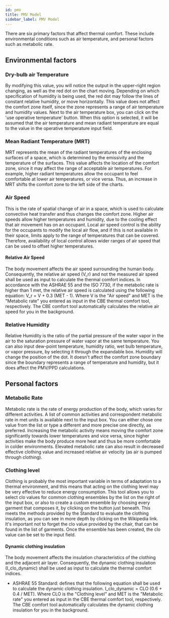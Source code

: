 ```yaml
---
id: pmv
title: PMV Model
sidebar_label: PMV Model
---
```


There are six primary factors that affect thermal comfort. These include environmental conditions such as air temperature, and personal factors such as metabolic rate.

## Environmental factors

### Dry-bulb air Temperature

By modifying this value, you will notice the output in the upper-right region changing, as well as the red dot on the chart moving. Depending on which specification of humidity is being used, the red dot may follow the lines of constant relative humidity, or move horizontally. This value does not affect the comfort zone itself, since the zone represents a range of air temperature and humidity values. Next to the air temperature box, you can click on the 'use operative temperature' button. When this option is selected, it will be assumed that the air temperature and mean radiant temperature are equal to the value in the operative temperature input field.

### Mean Radiant Temperature (MRT)

MRT represents the mean of the radiant temperatures of the enclosing surfaces of a space, which is determined by the emissivity and the temperature of the surfaces. This value affects the location of the comfort zone, since it may affect the range of acceptable air temperatures. For example, higher radiant temperatures allow the occupant to feel comfortable at lower air temperatures, or vice versa. Thus, an increase in MRT shifts the comfort zone to the left side of the charts.

### Air Speed
This is the rate of spatial change of air in a space, which is used to calculate convective heat transfer and thus changes the comfort zone. Higher air speeds allow higher temperatures and humidity, due to the cooling effect that air movement has on an occupant. Local air speed control is the ability for the occupants to modify the local air flow, and if this is not available in their space, limits apply to the range of temperatures that can be covered. Therefore, availability of local control allows wider ranges of air speed that can be used to offset higher temperatures.

#### Relative Air Speed
The body movement affects the air speed surrounding the human body. Consequently, the relative air speed (V_r) and not the measured air speed shall be used as input to calculate the thermal comfort indices. In accordance with the ASHRAE 55 and the ISO 7730, if the metabolic rate is higher than 1 met, the relative air speed is calculated using the following equation: V_r = V + 0.3 (MET - 1). Where V is the "Air speed" and MET is the "Metabolic rate" you entered as input in the CBE thermal comfort tool, respectively. The CBE comfort tool automatically calculates the relative air speed for you in the background.

### Relative Humidity
Relative Humidity is the ratio of the partial pressure of the water vapor in the air to the saturation pressure of water vapor at the same temperature. You can also input dew-point temperature, humidity ratio, wet bulb temperature, or vapor pressure, by selecting it through the expandable box. Humidity will change the position of the dot. It doesn't affect the comfort zone boundary since the boundary represents a range of temperature and humidity, but it does affect the PMV/PPD calculations.

## Personal factors

### Metabolic Rate
Metabolic rate is the rate of energy production of the body, which varies for different activities. A list of common activities and correspondent metabolic rate in met units is available next to the input box. You can either chose one value from the list or type a different and more precise one directly, as preferred. Increasing the metabolic activity means moving the comfort zone significantly towards lower temperatures and vice versa, since higher activities make the body produce more heat and thus be more comfortable in colder environments. Elevated metabolic rate can also result in decreased effective clothing value and increased relative air velocity (as air is pumped through clothing).

### Clothing level
Clothing is probably the most important variable in terms of adaptation to a thermal environment, and this means that acting on the clothing level may be very effective to reduce energy consumption. This tool allows you to select clo values for common clothing ensembles by the list on the right of the input box, or also to create a custom ensemble by choosing every garment that composes it, by clicking on the button just beneath. This meets the methods provided by the Standard to evaluate the clothing insulation, as you can see in more depth by clicking on the Wikipedia link. It's important not to forget the clo value provided by the chair, that can be found in the list of garments. Once the ensemble has been created, the clo value can be set to the input field.

#### Dynamic clothing insulation
The body movement affects the insulation characteristics of the clothing and the adjacent air layer. Consequently, the dynamic clothing insulation (I_clo_dynamic) shall be used as input to calculate the thermal comfort indices. 

* ASHRAE 55 Standard: defines that the following equation shall be used to calculate the dynamic clothing insulation. I_clo_dynamic = CLO (0.6 + 0.4 / MET). Where CLO is the "Clothing level" and MET is the "Metabolic rate" you entered as input in the CBE thermal comfort tool, respectively. The CBE comfort tool automatically calculates the dynamic clothing insulation for you in the background.